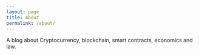 ```yaml
---
layout: page
title: About
permalink: /about/
---
```


A blog about Cryptocurrency, blockchain, smart contracts, economics and law.

